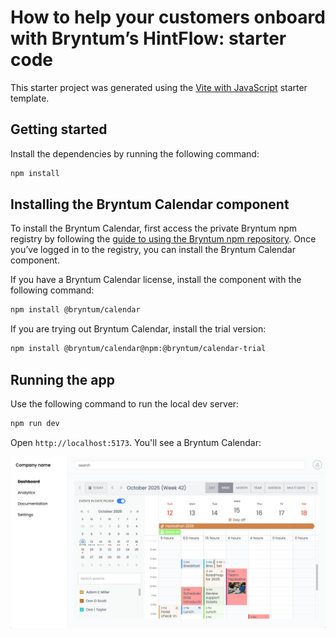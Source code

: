 # How to help your customers onboard with Bryntum’s HintFlow: starter code

This starter project was generated using the [Vite with JavaScript](https://vite.dev/guide/#scaffolding-your-first-vite-project) starter template.

## Getting started

Install the dependencies by running the following command: 

```sh
npm install
```

## Installing the Bryntum Calendar component

To install the Bryntum Calendar, first access the private Bryntum npm registry by following the [guide to using the Bryntum npm repository](https://bryntum.com/products/calendar/docs/guide/Calendar/npm-repository#repository-access). Once you’ve logged in to the registry, you can install the Bryntum Calendar component.

If you have a Bryntum Calendar license, install the component with the following command:

```bash
npm install @bryntum/calendar
```

If you are trying out Bryntum Calendar, install the trial version:

```bash
npm install @bryntum/calendar@npm:@bryntum/calendar-trial
```

## Running the app

Use the following command to run the local dev server:

```sh
npm run dev
```

Open `http://localhost:5173`. You'll see a Bryntum Calendar:

![Bryntum Calendar](./assets/bryntum-calendar-app.png)